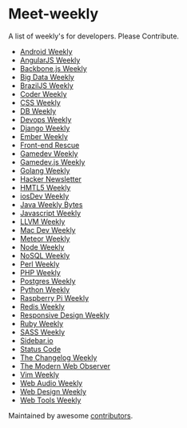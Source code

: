 Meet-weekly
===========

A list of weekly's for developers.
Please Contribute.

- [Android Weekly](http://androidweekly.net/)
- [AngularJS Weekly](http://www.ng-newsletter.com/)
- [Backbone.js Weekly](http://www.backboneweekly.com/)
- [Big Data Weekly](http://www.bigdataweekly.com/)
- [BrazilJS Weekly](http://braziljs.org/)
- [Coder Weekly](http://www.coderweekly.com/)
- [CSS Weekly](http://css-weekly.com/)
- [DB Weekly](http://dbweekly.com/)
- [Devops Weekly](http://devopsweekly.com/)
- [Django Weekly](http://djangoweek.ly/)
- [Ember Weekly](http://emberweekly.com/)
- [Front-end Rescue](http://us7.campaign-archive1.com/home/?u=658f6feef064b7cca5177eba6&id=4eeb350ba1)
- [Gamedev Weekly](http://gamedevweekly.com/)
- [Gamedev.js Weekly](http://weekly.gamedevjs.com/)
- [Golang Weekly](http://www.golangweekly.com/)
- [Hacker Newsletter](http://www.hackernewsletter.com/)
- [HMTL5 Weekly](http://html5weekly.com/)
- [iosDev Weekly](http://iosdevweekly.com/)
- [Java Weekly Bytes](http://javaweeklybytes.com/)
- [Javascript Weekly](http://javascriptweekly.com/)
- [LLVM Weekly](http://llvmweekly.org/)
- [Mac Dev Weekly](http://macdevweekly.com/)
- [Meteor Weekly](http://meteorhacks.com/meteor-weekly/)
- [Node Weekly](http://nodeweekly.com/)
- [NoSQL Weekly](http://www.nosqlweekly.com/)
- [Perl Weekly](http://perlweekly.com/)
- [PHP Weekly](http://phpweekly.info/)
- [Postgres Weekly](http://postgresweekly.com/)
- [Python Weekly](http://www.pythonweekly.com/)
- [Raspberry Pi Weekly](http://www.raspiweekly.com/)
- [Redis Weekly](http://redisweekly.com/)
- [Responsive Design Weekly](http://responsivedesignweekly.com/)
- [Ruby Weekly](http://rubyweekly.com/)
- [SASS Weekly](http://sassnews.us7.list-manage.com/subscribe?u=b4a4054cce715a3b0ae5e7d35&id=f7c505323d)
- [Sidebar.io](http://sidebar.io/)
- [Status Code](http://statuscode.org/)
- [The Changelog Weekly](http://thechangelog.com/weekly/)
- [The Modern Web Observer](http://appendto.com/modern-web-observer/)
- [Vim Weekly](http://www.vimweekly.com/)
- [Web Audio Weekly](http://blog.chrislowis.co.uk/waw.html)
- [Web Design Weekly](http://web-design-weekly.com/)
- [Web Tools Weekly](http://webtoolsweekly.com/)

Maintained by awesome [contributors](https://github.com/matheusazzi/meet-weekly/graphs/contributors).
